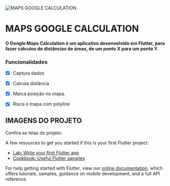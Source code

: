 ![MAPS GOOGLE CALCULATION](https://user-images.githubusercontent.com/54405709/109416961-3a9c9280-79a0-11eb-8d65-9d00d81384dc.png)


# MAPS GOOGLE CALCULATION

#### O Google Maps Calculation é um aplicativo desenvolvido em Flutter, para fazer cálculos de distâncias de áreas, de um ponto X para um ponto Y.

### Funcionalidades

- [x] Captura dados
- [x] Calcula distância
- [x] Marca posição no mapa.
- [x] Risca o mapa com polyline


## IMAGENS DO PROJETO

Confira as telas do projeto.

A few resources to get you started if this is your first Flutter project:

- [Lab: Write your first Flutter app](https://flutter.dev/docs/get-started/codelab)
- [Cookbook: Useful Flutter samples](https://flutter.dev/docs/cookbook)

For help getting started with Flutter, view our
[online documentation](https://flutter.dev/docs), which offers tutorials,
samples, guidance on mobile development, and a full API reference.
